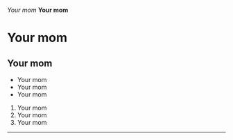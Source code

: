 *Your mom*
**Your mom**
# Your mom
## Your mom
* Your mom
* Your mom
* Your mom

1. Your mom
2. Your mom
3. Your mom

___

